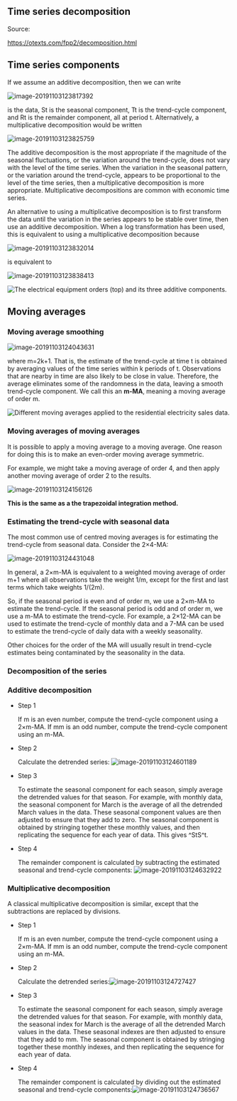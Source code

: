 ## Time series decomposition



Source:

 https://otexts.com/fpp2/decomposition.html 



## Time series components

If we assume an additive decomposition, then we can write

![image-20191103123817392](C:\Users\Illan\AppData\Roaming\Typora\typora-user-images\image-20191103123817392.png)

 is the data, St is the seasonal component, Tt is the trend-cycle component, and Rt is the remainder component, all at period t. Alternatively, a multiplicative decomposition would be written 

![image-20191103123825759](C:\Users\Illan\AppData\Roaming\Typora\typora-user-images\image-20191103123825759.png)

The additive decomposition is the most appropriate if the magnitude of the seasonal fluctuations, or the variation around the trend-cycle, does not vary with the level of the time series. When the variation in the seasonal pattern, or the variation around the trend-cycle, appears to be proportional to the level of the time series, then a multiplicative decomposition is more appropriate. Multiplicative decompositions are common with economic time series.

An alternative to using a multiplicative decomposition is to first transform the data until the variation in the series appears to be stable over time, then use an additive decomposition. When a log transformation has been used, this is equivalent to using a multiplicative decomposition because

![image-20191103123832014](C:\Users\Illan\AppData\Roaming\Typora\typora-user-images\image-20191103123832014.png)

is equivalent to

![image-20191103123838413](C:\Users\Illan\AppData\Roaming\Typora\typora-user-images\image-20191103123838413.png)

 ![The electrical equipment orders (top) and its three additive components.](https://otexts.com/fpp2/fpp_files/figure-html/elecequip-stl-1.png) 



## Moving averages



### Moving average smoothing

![image-20191103124043631](C:\Users\Illan\AppData\Roaming\Typora\typora-user-images\image-20191103124043631.png)

 where m=2k+1. That is, the estimate of the trend-cycle at time t is obtained by averaging values of the time series within k periods of t. Observations that are nearby in time are also likely to be close in value. Therefore, the average eliminates some of the randomness in the data, leaving a smooth trend-cycle component. We call this an **m-MA**, meaning a moving average of order m. 



 ![Different moving averages applied to the residential electricity sales data.](https://otexts.com/fpp2/fpp_files/figure-html/ressales3-1.png) 

### Moving averages of moving averages

It is possible to apply a moving average to a moving average. One reason for doing this is to make an even-order moving average symmetric.

For example, we might take a moving average of order 4, and then apply another moving average of order 2 to the results.

![image-20191103124156126](C:\Users\Illan\AppData\Roaming\Typora\typora-user-images\image-20191103124156126.png)

**This is the same as a the trapezoidal integration method.**



### Estimating the trend-cycle with seasonal data

The most common use of centred moving averages is for estimating the trend-cycle from seasonal data. Consider the 2×4-MA:

![image-20191103124431048](C:\Users\Illan\AppData\Roaming\Typora\typora-user-images\image-20191103124431048.png)



In general, a 2×m-MA is equivalent to a weighted moving average of order m+1 where all observations take the weight 1/m, except for the first and last terms which take weights 1/(2m). 

So, if the seasonal period is even and of order m, we use a 2×m-MA to estimate the trend-cycle. If the seasonal period is odd and of order m, we use a m-MA to estimate the trend-cycle. For example, a 2×12-MA can be used to estimate the trend-cycle of monthly data and a 7-MA can be used to estimate the trend-cycle of daily data with a weekly seasonality.

Other choices for the order of the MA will usually result in trend-cycle estimates being contaminated by the seasonality in the data.



### Decomposition of the series



### Additive decomposition

- Step 1

  If m is an even number, compute the trend-cycle component using a 2×m-MA. If mm is an odd number, compute the trend-cycle component  using an m-MA.

- Step 2

  Calculate the detrended series: ![image-20191103124601189](C:\Users\Illan\AppData\Roaming\Typora\typora-user-images\image-20191103124601189.png)

- Step 3

  To estimate the seasonal component for each season, simply average the detrended values for that season. For example, with monthly data, the seasonal component for March is the average of all the detrended March values in the data. These seasonal component values are then adjusted to ensure that they add to zero. The seasonal component is obtained by stringing together these monthly values, and then replicating the sequence for each year of data. This gives ^StS^t.

- Step 4

  The remainder component is calculated by subtracting the estimated seasonal and trend-cycle components: ![image-20191103124632922](C:\Users\Illan\AppData\Roaming\Typora\typora-user-images\image-20191103124632922.png)

  

### Multiplicative decomposition

A classical multiplicative decomposition is similar, except that the subtractions are replaced by divisions.

- Step 1

  If m is an even number, compute the trend-cycle component using a 2×m-MA. If mm is an odd number, compute the trend-cycle component using an m-MA.

- Step 2

  Calculate the detrended series:![image-20191103124727427](C:\Users\Illan\AppData\Roaming\Typora\typora-user-images\image-20191103124727427.png)

- Step 3

  To estimate the seasonal component for each season, simply average the detrended values for that season. For example, with monthly data, the seasonal index for March is the average of all the detrended March values in the data. These seasonal indexes are then adjusted to ensure that they add to mm. The seasonal component is obtained by stringing together these monthly indexes, and then replicating the sequence for each year of data. 

- Step 4

  The remainder component is calculated by dividing out the estimated seasonal and trend-cycle components:![image-20191103124736567](C:\Users\Illan\AppData\Roaming\Typora\typora-user-images\image-20191103124736567.png)